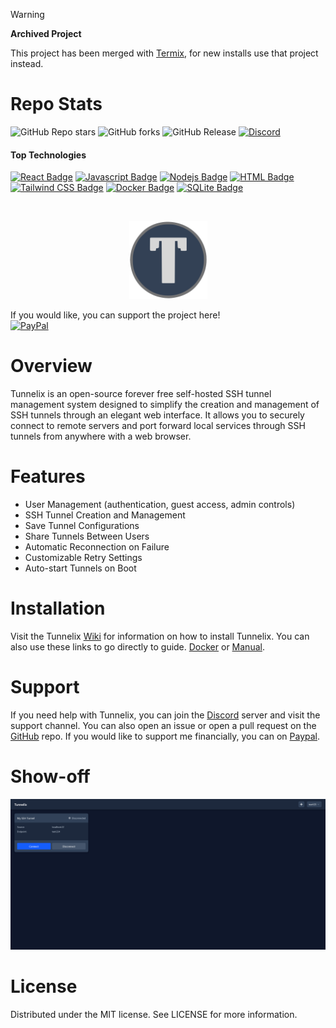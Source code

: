 > [!WARNING]
> **Archived Project**
>
> This project has been merged with [Termix](https://github.com/LukeGus/Termix), for new installs use that project instead.

# Repo Stats
![GitHub Repo stars](https://img.shields.io/github/stars/LukeGus/Tunnelix?style=flat&label=Stars)
![GitHub forks](https://img.shields.io/github/forks/LukeGus/Tunnelix?style=flat&label=Forks)
![GitHub Release](https://img.shields.io/github/v/release/LukeGus/Tunnelix?style=flat&label=Release)
<a href="https://discord.gg/jVQGdvHDrf"><img alt="Discord" src="https://img.shields.io/discord/1347374268253470720"></a>
#### Top Technologies
[![React Badge](https://img.shields.io/badge/-React-61DBFB?style=flat-square&labelColor=black&logo=react&logoColor=61DBFB)](#)
[![Javascript Badge](https://img.shields.io/badge/-Javascript-F0DB4F?style=flat-square&labelColor=black&logo=javascript&logoColor=F0DB4F)](#)
[![Nodejs Badge](https://img.shields.io/badge/-Nodejs-3C873A?style=flat-square&labelColor=black&logo=node.js&logoColor=3C873A)](#)
[![HTML Badge](https://img.shields.io/badge/-HTML-E34F26?style=flat-square&labelColor=black&logo=html5&logoColor=E34F26)](#)
[![Tailwind CSS Badge](https://img.shields.io/badge/-TailwindCSS-38B2AC?style=flat-square&labelColor=black&logo=tailwindcss&logoColor=38B2AC)](#)
[![Docker Badge](https://img.shields.io/badge/-Docker-2496ED?style=flat-square&labelColor=black&logo=docker&logoColor=2496ED)](#)
[![SQLite Badge](https://img.shields.io/badge/SQLite-07405E?style=flat-square&labelColor=black&logo=sqlite&logoColor=white)](#)


<br />
<p align="center">
  <a href="https://github.com/LukeGus/Tunnelix">
    <img alt="Tunnelix Banner" src=./public/favicon.svg style="width: 125px; height: auto;">  </a>
</p>

If you would like, you can support the project here!\
[![PayPal](https://img.shields.io/badge/PayPal-00457C?style=for-the-badge&logo=paypal&logoColor=white)](https://paypal.me/LukeGustafson803)

# Overview
Tunnelix is an open-source forever free self-hosted SSH tunnel management system designed to simplify the creation and management of SSH tunnels through an elegant web interface. It allows you to securely connect to remote servers and port forward local services through SSH tunnels from anywhere with a web browser.

# Features
- User Management (authentication, guest access, admin controls)
- SSH Tunnel Creation and Management
- Save Tunnel Configurations
- Share Tunnels Between Users
- Automatic Reconnection on Failure
- Customizable Retry Settings
- Auto-start Tunnels on Boot

# Installation
Visit the Tunnelix [Wiki](https://github.com/LukeGus/Tunnelix/wiki) for information on how to install Tunnelix. You can also use these links to go directly to guide. [Docker](https://github.com/LukeGus/Tunnelix/wiki/Docker) or [Manual](https://github.com/LukeGus/Tunnelix/wiki/Manual).

# Support
If you need help with Tunnelix, you can join the [Discord](https://discord.gg/jVQGdvHDrf) server and visit the support channel. You can also open an issue or open a pull request on the [GitHub](https://github.com/LukeGus/Tunnelix/issues) repo. If you would like to support me financially, you can on [Paypal](https://paypal.me/LukeGustafson803).

# Show-off

![Demo Image](repo-images/DemoImage1.png)

# License
Distributed under the MIT license. See LICENSE for more information.

